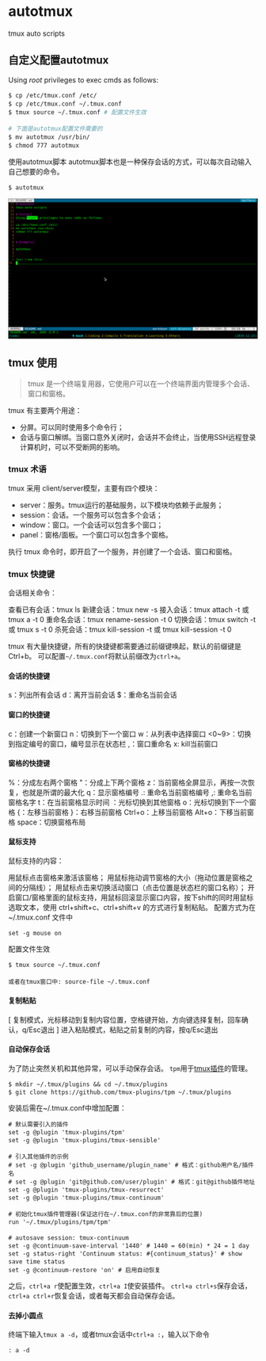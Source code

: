 # autotmux
tmux auto scripts

## 自定义配置autotmux
Using *root* privileges to exec cmds as follows:
```bash
$ cp /etc/tmux.conf /etc/
$ cp /etc/tmux.conf ~/.tmux.conf
$ tmux source ~/.tmux.conf # 配置文件生效

# 下面是autotmux配置文件需要的
$ mv autotmux /usr/bin/ 
$ chmod 777 autotmux
```

使用autotmux脚本
autotmux脚本也是一种保存会话的方式，可以每次自动输入自己想要的命令。
```bash
$ autotmux
```
![autotmux](./autotmux.png)

## tmux 使用
> tmux 是一个终端复用器，它使用户可以在一个终端界面内管理多个会话、窗口和窗格。

tmux 有主要两个用途：

- 分屏。可以同时使用多个命令行；
- 会话与窗口解绑。当窗口意外关闭时，会话并不会终止，当使用SSH远程登录计算机时，可以不受断网的影响。

### tmux 术语
tmux 采用 client/server模型，主要有四个模块：

+ server：服务。tmux运行的基础服务，以下模块均依赖于此服务；
+ session：会话。一个服务可以包含多个会话；
+ window：窗口。一个会话可以包含多个窗口；
+ panel：窗格/面板。一个窗口可以包含多个窗格。

执行 tmux 命令时，即开启了一个服务，并创建了一个会话、窗口和窗格。

### tmux 快捷键
会话相关命令：

查看已有会话：tmux ls
新建会话：tmux new -s <session-name>
接入会话：tmux attach -t <session-name> 或 tmux a -t 0
重命名会话：tmux rename-session -t 0 <new-name>
切换会话：tmux switch -t <session-name> 或 tmux s -t 0
杀死会话：tmux kill-session -t <session-name> 或 tmux kill-session -t 0

tmux 有大量快捷键，所有的快捷键都需要通过前缀键唤起，默认的前缀键是 Ctrl+b。
可以配置`~/.tmux.conf`将默认前缀改为`ctrl+a`。

#### 会话的快捷键
s：列出所有会话
d：离开当前会话
$：重命名当前会话

#### 窗口的快捷键
c：创建一个新窗口
n：切换到下一个窗口
w：从列表中选择窗口
<0~9>：切换到指定编号的窗口，编号显示在状态栏
,：窗口重命名
x: kill当前窗口

#### 窗格的快捷键
%：分成左右两个窗格
"：分成上下两个窗格
z：当前窗格全屏显示，再按一次恢复，也就是所谓的最大化
q：显示窗格编号
.: 重命名当前窗格编号
,: 重命名当前窗格名字
t：在当前窗格显示时间
<arrow key>：光标切换到其他窗格
o：光标切换到下一个窗格
{：左移当前窗格
}：右移当前窗格
Ctrl+o：上移当前窗格
Alt+o：下移当前窗格
space：切换窗格布局

#### 鼠标支持
鼠标支持的内容：

用鼠标点击窗格来激活该窗格；
用鼠标拖动调节窗格的大小（拖动位置是窗格之间的分隔线）；
用鼠标点击来切换活动窗口（点击位置是状态栏的窗口名称）；
开启窗口/窗格里面的鼠标支持，用鼠标回滚显示窗口内容，按下shift的同时用鼠标选取文本，使用 ctrl+shift+c、ctrl+shift+v 的方式进行复制粘贴。
配置方式为在 ~/.tmux.conf 文件中
```
set -g mouse on
```
配置文件生效
```bash
$ tmux source ~/.tmux.conf

或者在tmux窗口中: source-file ~/.tmux.conf
```

#### 复制粘贴
[ 复制模式，光标移动到复制内容位置，空格键开始，方向键选择复制，回车确认，q/Esc退出
] 进入粘贴模式，粘贴之前复制的内容，按q/Esc退出


#### 自动保存会话
为了防止突然关机和其他异常，可以手动保存会话。
`tpm`用于[tmux插件](https://github.com/tmux-plugins/)的管理。
```shell
$ mkdir ~/.tmux/plugins && cd ~/.tmux/plugins
$ git clone https://github.com/tmux-plugins/tpm ~/.tmux/plugins
```
安装后需在~/.tmux.conf中增加配置：
```shell
# 默认需要引入的插件
set -g @plugin 'tmux-plugins/tpm'
set -g @plugin 'tmux-plugins/tmux-sensible'

# 引入其他插件的示例
# set -g @plugin 'github_username/plugin_name' # 格式：github用户名/插件名
# set -g @plugin 'git@github.com/user/plugin' # 格式：git@github插件地址
set -g @plugin 'tmux-plugins/tmux-resurrect'
set -g @plugin 'tmux-plugins/tmux-continuum'

# 初始化tmux插件管理器(保证这行在~/.tmux.conf的非常靠后的位置)
run '~/.tmux/plugins/tpm/tpm'

# autosave session: tmux-continuum
set -g @continuum-save-interval '1440' # 1440 = 60(min) * 24 = 1 day
set -g status-right 'Continuum status: #{continuum_status}' # show save time status
set -g @continuum-restore 'on' # 启用自动恢复
```
之后，`ctrl+a r`使配置生效，`ctrl+a I`使安装插件。
`ctrl+a ctrl+s`保存会话，`ctrl+a ctrl+r`恢复会话，或者每天都会自动保存会话。


#### 去掉小圆点
终端下输入`tmux a -d`，或者tmux会话中`ctrl+a :`，输入以下命令
```shell
: a -d
```
